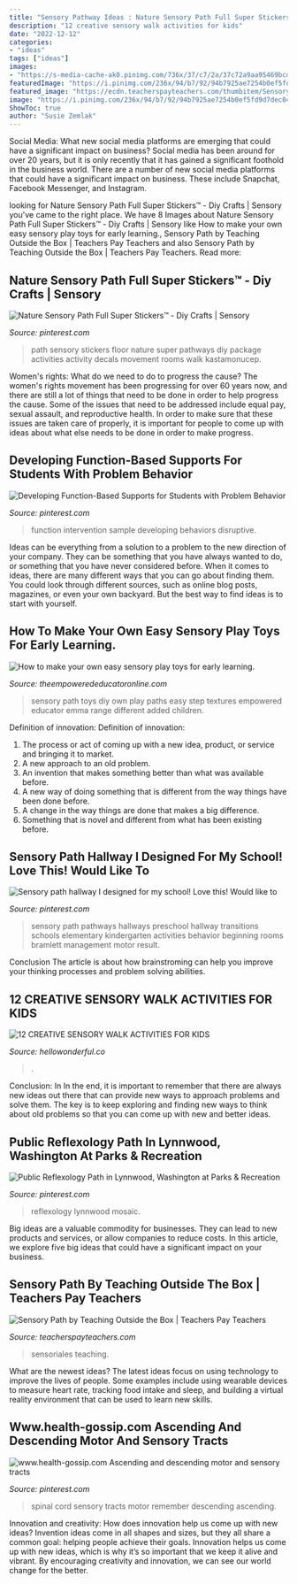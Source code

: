 ```yaml
---
title: "Sensory Pathway Ideas : Nature Sensory Path Full Super Stickers™"
description: "12 creative sensory walk activities for kids"
date: "2022-12-12"
categories:
- "ideas"
tags: ["ideas"]
images:
- "https://s-media-cache-ak0.pinimg.com/736x/37/c7/2a/37c72a9aa95469bcd240e30ba10f4009.jpg"
featuredImage: "https://i.pinimg.com/236x/94/b7/92/94b7925ae7254b0ef5fd9d7dec0475ec.jpg"
featured_image: "https://ecdn.teacherspayteachers.com/thumbitem/Sensory-Path-4836226-1574275791/original-4836226-1.jpg"
image: "https://i.pinimg.com/236x/94/b7/92/94b7925ae7254b0ef5fd9d7dec0475ec.jpg"
ShowToc: true
author: "Susie Zemlak"
---
```



Social Media: What new social media platforms are emerging that could have a significant impact on business?
Social media has been around for over 20 years, but it is only recently that it has gained a significant foothold in the business world. There are a number of new social media platforms that could have a significant impact on business. These include Snapchat, Facebook Messenger, and Instagram.

	

		
looking for Nature Sensory Path Full Super Stickers™ - Diy Crafts | Sensory you've came to the right place. We have 8 Images about Nature Sensory Path Full Super Stickers™ - Diy Crafts | Sensory like How to make your own easy sensory play toys for early learning., Sensory Path by Teaching Outside the Box | Teachers Pay Teachers and also Sensory Path by Teaching Outside the Box | Teachers Pay Teachers. Read more:
		
    
## Nature Sensory Path Full Super Stickers™ - Diy Crafts | Sensory

<img loading=lazy src="https://i.pinimg.com/originals/2c/de/00/2cde005fd779d85a8aefcd79af3cc4d3.jpg" onerror="this.onerror=null;this.src='https://tse2.mm.bing.net/th?id=OIP.R2-uSvnnZJSWz4SF9BL8uQAAAA&amp;pid=15.1';" alt="Nature Sensory Path Full Super Stickers™ - Diy Crafts | Sensory">

_Source: pinterest.com_

>path sensory stickers floor nature super pathways diy package activities activity decals movement rooms walk kastamonucep. 

	

Women's rights: What do we need to do to progress the cause?
The women's rights movement has been progressing for over 60 years now, and there are still a lot of things that need to be done in order to help progress the cause. Some of the issues that need to be addressed include equal pay, sexual assault, and reproductive health. In order to make sure that these issues are taken care of properly, it is important for people to come up with ideas about what else needs to be done in order to make progress.

    
## Developing Function-Based Supports For Students With Problem Behavior

<img loading=lazy src="https://i.pinimg.com/originals/7d/a4/aa/7da4aa3e3a37740b4460a908d1d2a6d0.png" onerror="this.onerror=null;this.src='https://tse4.mm.bing.net/th?id=OIP.0z8C8SR5YKwRZt1ko_R9mgHaEn&amp;pid=15.1';" alt="Developing Function-Based Supports for Students with Problem Behavior">

_Source: pinterest.com_

>function intervention sample developing behaviors disruptive. 

	

Ideas can be everything from a solution to a problem to the new direction of your company. They can be something that you have always wanted to do, or something that you have never considered before. When it comes to ideas, there are many different ways that you can go about finding them. You could look through different sources, such as online blog posts, magazines, or even your own backyard. But the best way to find ideas is to start with yourself.

    
## How To Make Your Own Easy Sensory Play Toys For Early Learning.

<img loading=lazy src="https://www.theempowerededucatoronline.com/wp-content/uploads/2019/06/Mignon-Piper-sensry-path.jpg" onerror="this.onerror=null;this.src='https://tse2.mm.bing.net/th?id=OIP.8gsmTRLLuL0SRb8DahWgPAHaJ4&amp;pid=15.1';" alt="How to make your own easy sensory play toys for early learning.">

_Source: theempowerededucatoronline.com_

>sensory path toys diy own play paths easy step textures empowered educator emma range different added children. 

	

Definition of innovation:
Definition of innovation: 
1. The process or act of coming up with a new idea, product, or service and bringing it to market.
2. A new approach to an old problem. 
3. An invention that makes something better than what was available before.
4. A new way of doing something that is different from the way things have been done before.
5. A change in the way things are done that makes a big difference. 
6. Something that is novel and different from what has been existing before. 

    
## Sensory Path Hallway I Designed For My School! Love This! Would Like To

<img loading=lazy src="https://i.pinimg.com/236x/94/b7/92/94b7925ae7254b0ef5fd9d7dec0475ec.jpg" onerror="this.onerror=null;this.src='https://tse4.mm.bing.net/th?id=OIP.pN6Eq5SMdltRukQ_HRHUAwAAAA&amp;pid=15.1';" alt="Sensory path hallway I designed for my school! Love this! Would like to">

_Source: pinterest.com_

>sensory path pathways hallways preschool hallway transitions schools elementary kindergarten activities behavior beginning rooms bramlett management motor result. 

	

Conclusion
The article is about how brainstroming can help you improve your thinking processes and problem solving abilities.

    
## 12 CREATIVE SENSORY WALK ACTIVITIES FOR KIDS

<img loading=lazy src="https://www.hellowonderful.co/ckfinder/userfiles/images/barefoot-5.jpg" onerror="this.onerror=null;this.src='https://tse2.mm.bing.net/th?id=OIP.zjuNmSzKgADxg1crfc7tdAHaE7&amp;pid=15.1';" alt="12 CREATIVE SENSORY WALK ACTIVITIES FOR KIDS">

_Source: hellowonderful.co_

>. 

	

Conclusion: In
In the end, it is important to remember that there are always new ideas out there that can provide new ways to approach problems and solve them. The key is to keep exploring and finding new ways to think about old problems so that you can come up with new and better ideas.

    
## Public Reflexology Path In Lynnwood, Washington At Parks &amp; Recreation

<img loading=lazy src="https://i.pinimg.com/originals/b3/9d/b0/b39db0f724d153cd2c8a5d4abcf07207.jpg" onerror="this.onerror=null;this.src='https://tse1.mm.bing.net/th?id=OIP.Z6ygF_QzJqVMF5R09LfDaAHaJ4&amp;pid=15.1';" alt="Public Reflexology Path in Lynnwood, Washington at Parks &amp; Recreation">

_Source: pinterest.com_

>reflexology lynnwood mosaic. 

	

Big ideas are a valuable commodity for businesses. They can lead to new products and services, or allow companies to reduce costs. In this article, we explore five big ideas that could have a significant impact on your business.

    
## Sensory Path By Teaching Outside The Box | Teachers Pay Teachers

<img loading=lazy src="https://ecdn.teacherspayteachers.com/thumbitem/Sensory-Path-4836226-1574275791/original-4836226-1.jpg" onerror="this.onerror=null;this.src='https://tse3.mm.bing.net/th?id=OIP.u4kgD7bCvgFJspd50F5paQAAAA&amp;pid=15.1';" alt="Sensory Path by Teaching Outside the Box | Teachers Pay Teachers">

_Source: teacherspayteachers.com_

>sensoriales teaching. 

	

What are the newest ideas?
The latest ideas focus on using technology to improve the lives of people. Some examples include using wearable devices to measure heart rate, tracking food intake and sleep, and building a virtual reality environment that can be used to learn new skills.

    
## Www.health-gossip.com Ascending And Descending Motor And Sensory Tracts

<img loading=lazy src="https://s-media-cache-ak0.pinimg.com/736x/37/c7/2a/37c72a9aa95469bcd240e30ba10f4009.jpg" onerror="this.onerror=null;this.src='https://tse4.mm.bing.net/th?id=OIP.Up2GpBdThWcdRqAbRa_CXQHaC0&amp;pid=15.1';" alt="www.health-gossip.com Ascending and descending motor and sensory tracts">

_Source: pinterest.com_

>spinal cord sensory tracts motor remember descending ascending. 

	

Innovation and creativity: How does innovation help us come up with new ideas?
Invention ideas come in all shapes and sizes, but they all share a common goal: helping people achieve their goals. Innovation helps us come up with new ideas, which is why it’s so important that we keep it alive and vibrant. By encouraging creativity and innovation, we can see our world change for the better.

